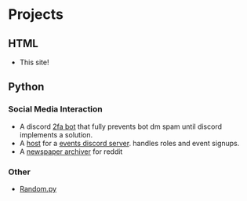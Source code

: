 # Projects

## HTML

* This site!

## Python

### Social Media Interaction

* A discord [2fa bot](https://github.com/boehs/verifly) that fully prevents bot dm spam until discord implements a solution.
* A [host](https://github.com/boehs/gaming-events-host) for a [events discord server](https://discord.gg/gTuwA7X8dV). handles roles and event signups.
* A [newspaper archiver](https://github.com/boehs/redditarchive) for reddit 

### Other

* [Random.py](https://github.com/boehs/random.py)